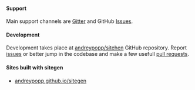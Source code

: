#### Support

Main support channels are [Gitter][] and GitHub [Issues][gh-issues].

#### Development

Development takes place at [andreypopp/sitehen][] GitHub repository. Report
[issues][gh-issues] or better jump in the codebase and make a few usefull [pull
requests][gh-pulls].

#### Sites built with sitegen

* [andreypopp.github.io/sitegen](https://andreypopp.github.io/sitegen)

[andreypopp/sitehen]: https://github.com/andreypopp/sitegen
[gh-issues]: https://github.com/andreypopp/sitegen/issues
[gh-pulls]: https://github.com/andreypopp/sitegen/pulls
[Gitter]: https://gitter.im/andreypopp/sitegen
